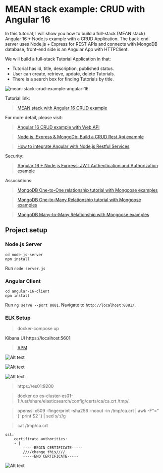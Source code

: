 # MEAN stack example: CRUD with Angular 16

In this tutorial, I will show you how to build a full-stack (MEAN stack) Angular 16 + Node.js example with a CRUD Application. The back-end server uses Node.js + Express for REST APIs and connects with MongoDB database, front-end side is an Angular App with HTTPClient.

We will build a full-stack Tutorial Application in that:
- Tutorial has id, title, description, published status.
- User can create, retrieve, update, delete Tutorials.
- There is a search box for finding Tutorials by title.

![mean-stack-crud-example-angular-16](/img/mean-stack-crud-example-angular-16.png)

Tutorial link: 

> [MEAN stack with Angular 16 CRUD example](https://www.bezkoder.com/angular-16-node-js-express-mongodb/)

For more detail, please visit:
> [Angular 16 CRUD example with Web API](https://www.bezkoder.com/angular-16-crud-example/)

> [Node.js, Express & MongoDb: Build a CRUD Rest Api example](https://www.bezkoder.com/node-express-mongodb-crud-rest-api/)

> [How to integrate Angular with Node.js Restful Services](https://www.bezkoder.com/integrate-angular-12-node-js/)

Security:
> [Angular 16 + Node.js Express: JWT Authentication and Authorization example](https://www.bezkoder.com/node-js-angular-16-jwt-auth/)

Associations:
> [MongoDB One-to-One relationship tutorial with Mongoose examples](https://www.bezkoder.com/mongoose-one-to-one-relationship-example/)

> [MongoDB One-to-Many Relationship tutorial with Mongoose examples](https://www.bezkoder.com/mongoose-one-to-many-relationship/)

> [MongoDB Many-to-Many Relationship with Mongoose examples](https://www.bezkoder.com/mongodb-many-to-many-mongoose/)

## Project setup

### Node.js Server
```
cd node-js-server
npm install
```
Run `node server.js`

### Angular Client
```
cd angular-16-client
npm install
```
Run `ng serve --port 8081`. Navigate to `http://localhost:8081/`.

### ELK Setup
>docker-compose up

Kibana UI https://localhost:5601

>[APM](https://www.elastic.co/blog/getting-started-with-the-elastic-stack-and-docker-compose-part-2)

![Alt text](/img//image.png)

![Alt text](/img//image-1.png)

![Alt text](/img//image-2.png)

>https://es01:9200

>docker cp es-cluster-es01-1:/usr/share/elasticsearch/config/certs/ca/ca.crt /tmp/.

>openssl x509 -fingerprint -sha256 -noout -in /tmp/ca.crt | awk -F"=" {' print $2 '} | sed s/://g

>cat /tmp/ca.crt

```
ssl:    
    certificate_authorities:
    - |
        -----BEGIN CERTIFICATE-----
        ////change this////
        -----END CERTIFICATE-----
```
![Alt text](/img//image-3.png)